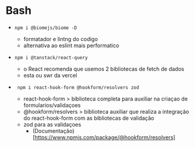 # Bash

- `` npm i @biomejs/biome -D ``
  - formatador e lintng do codigo
  - alternativa ao eslint mais performatico
  
- `` npm i @tanstack/react-query ``
  - o React recomenda que usemos 2 bibliotecas de fetch de dados
  - esta ou swr da vercel 
  
- `` npm i react-hook-form @hookform/resolvers zod``
  - react-hook-form > biblioteca completa para auxiliar na criaçao de formularios/validaçoes
  - @hookform/resolvers > biblioteca auxiliar que realiza a integração do react-hook-form com as bibliotecas de validação
  - zod para as validaçoes
    - (Documentação)[https://www.npmjs.com/package/@hookform/resolvers] 